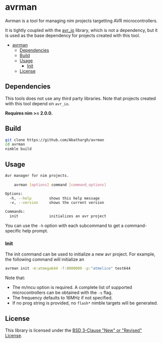 # avrman

Avrman is a tool for managing nim projects targetting AVR microcontrollers.

It is tightly coupled with the [avr_io](https://github.com/Abathargh/avr_io) 
library, which is not a dependency, but it is used as the base dependency for 
projects created with this tool.

- [avrman](#avrman)
  - [Dependencies](#dependencies)
  - [Build](#build)
  - [Usage](#usage)
    - [Init](#init)
  - [License](#license)

## Dependencies

This tools does not use any third party libraries. Note that projects created 
with this tool depend on ```avr_io```.

**Requires nim >= 2.0.0.**

## Build

```bash 
git clone https://github.com/Abathargh/avrman
cd avrman
nimble build
```

## Usage

```bash
Avr manager for nim projects.
    
    avrman [options] command [command_options]

Options:
  -h, --help        shows this help message
  -v, --version     shows the current version

Commands:
  init              initializes an avr project
```

You can use the ```-h``` option with each subcommand to get a command-specific 
help prompt. 

### Init

The init command can be used to initialize a new avr project. For example, the 
following command will initialize an 

```bash
avrman init -m:atmega644 -f:8000000 -p:"atmelice" test644
```

Note that:

- The m/mcu option is required. A complete list of supported microcontrollers 
can be obtained with the ```-s``` flag.
- The frequency defaults to 16MHz if not specified.
- If no prog string is provided, no ```flash*``` nimble targets will be 
generated.


## License

This library is licensed under the 
[BSD 3-Clause "New" or "Revised" License](LICENSE).
